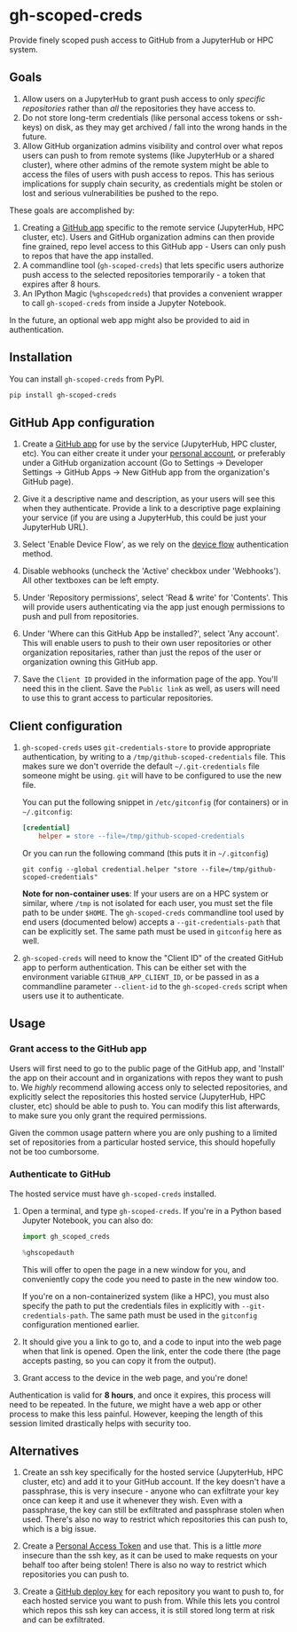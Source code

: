 # gh-scoped-creds

Provide finely scoped push access to GitHub from a JupyterHub or
HPC system.

## Goals

1. Allow users on a JupyterHub to grant push access to only *specific
   repositories* rather than *all* the repositories they have access to.
2. Do not store long-term credentials (like personal access tokens or
   ssh-keys) on disk, as they may get archived / fall into the wrong
   hands in the future.
3. Allow GitHub organization admins visibility and control over what
   repos users can push to from remote systems (like JupyterHub or a
   shared cluster), where other admins of the remote system might
   be able to access the files of users with push access to repos. This
   has serious implications for supply chain security, as credentials
   might be stolen or lost and serious vulnerabilities be pushed to
   the repo.

These goals are accomplished by:

1. Creating a [GitHub app](https://docs.github.com/en/developers/apps)
   specific to the remote service (JupyterHub, HPC cluster, etc). Users
   and GitHub organization admins can then provide fine grained, repo
   level access to this GitHub app - Users can only push to repos that have the
   app installed.
2. A commandline tool (`gh-scoped-creds`) that lets specific users
   authorize push access to the selected repositories temporarily - a token
   that expires after 8 hours.
3. An IPython Magic (`%ghscopedcreds`) that provides a convenient wrapper to call
   `gh-scoped-creds` from inside a Jupyter Notebook.

In the future, an optional web app might also be provided to aid in
authentication.

## Installation

You can install `gh-scoped-creds` from PyPI.

```bash
pip install gh-scoped-creds
```

## GitHub App configuration

1. Create a [GitHub app](https://docs.github.com/en/developers/apps) for
   use by the service (JupyterHub, HPC cluster, etc). You can either create
   it under your [personal account](https://github.com/settings/apps/new),
   or preferably under a GitHub organization account (Go to Settings ->
   Developer Settings -> GitHub Apps -> New GitHub app from the organization's
   GitHub page).

2. Give it a descriptive name and description, as your users will see this
   when they authenticate. Provide a link to a descriptive page explaining your
   service (if you are using a JupyterHub, this could be just your JupyterHub URL).

3. Select 'Enable Device Flow', as we rely on the [device flow](https://docs.github.com/en/enterprise-server@3.3/developers/apps/building-oauth-apps/authorizing-oauth-apps#device-flow)
   authentication method.

4. Disable webhooks (uncheck the 'Active' checkbox under 'Webhooks'). All other
   textboxes can be left empty.

5. Under 'Repository permissions', select 'Read & write' for 'Contents'. This
   will provide users authenticating via the app just enough permissions to push
   and pull from repositories.

6. Under 'Where can this GitHub App be installed?', select 'Any account'. This will
   enable users to push to their own user repositories or other organization repositaries,
   rather than just the repos of the user or organization owning this GitHub app.

7. Save the `Client ID` provided in the information page of the app. You'll need this
   in the client. Save the `Public link` as well, as users will need to use this to grant
   access to particular repositories.

## Client configuration

1. `gh-scoped-creds` uses `git-credentials-store` to provide appropriate authentication,
    by writing to a `/tmp/github-scoped-credentials` file. This makes sure we don't override
	the default `~/.git-credentials` file someone might be using. `git` will have to be configured to use
	the new file.

	You can put the following snippet in `/etc/gitconfig` (for containers) or in
	`~/.gitconfig`:

	```ini
	[credential]
        helper = store --file=/tmp/github-scoped-credentials
	```

	Or you can run the following command (this puts it in `~/.gitconfig`)

	```
	git config --global credential.helper "store --file=/tmp/github-scoped-credentials"
	```

   **Note for non-container uses**: If your users are on a HPC system or similar,
   where `/tmp` is not isolated for each user, you must set the file path to be
   under `$HOME`. The `gh-scoped-creds` commandline tool used by end users
   (documented below) accepts a `--git-credentials-path` that can be explicitly
   set. The same path must be used in `gitconfig` here as well.

2. `gh-scoped-creds` will need to know the "Client ID" of the created GitHub app to
    perform authentication. This can be either set with the environment variable
	`GITHUB_APP_CLIENT_ID`, or be passed in as a commandline parameter `--client-id` to
	the `gh-scoped-creds` script when users use it to authenticate.

## Usage

### Grant access to the GitHub app

Users will first need to go to the public page of the GitHub app, and
'Install' the app on their account and in organizations with repos they
want to push to. We *highly* recommend allowing access only to selected
repositories, and explicitly select the repositories this hosted service
(JupyterHub, HPC cluster, etc) should be able to push to. You can modify
this list afterwards, to make sure you only grant the required permissions.

Given the common usage pattern where you are only pushing to a limited
set of repositories from a particular hosted service, this should hopefully
not be too cumborsome.

### Authenticate to GitHub

The hosted service must have `gh-scoped-creds` installed.

1. Open a terminal, and type `gh-scoped-creds`. If you're in a Python based
   Jupyter Notebook, you can also do:

   ```python
   import gh_scoped_creds

   %ghscopedauth
   ```

   This will offer to open the page in a new window for you, and conveniently
   copy the code you need to paste in the new window too.

   If you're on a non-containerized system (like a HPC), you must
   also specify the path to put the credentials files in explicitly
   with `--git-credentials-path`. The same path must be used in the
   `gitconfig` configuration mentioned earlier.

2. It should give you a link to go to, and a code to input into the web page
   when that link is opened. Open the link, enter the code there (the page accepts
   pasting, so you can copy it from the output).

3. Grant access to the device in the web page, and you're done!

Authentication is valid for **8 hours**, and once it expires, this
process will need to be repeated. In the future, we might have a
web app or other process to make this less painful. However, keeping
the length of this session limited drastically helps with security too.

## Alternatives

1. Create an ssh key specifically for the hosted service (JupyterHub, HPC cluster, etc)
   and add it to your GitHub account. If the key doesn't have a passphrase, this is
   very insecure - anyone who can exfiltrate your key once can keep it and use it
   whenever they wish. Even with a passphrase, the key can still be exfiltrated and
   passphrase stolen when used. There's also no way to restrict which repositories
   this can push to, which is a big issue.

2. Create a [Personal Access Token](https://docs.github.com/en/authentication/keeping-your-account-and-data-secure/creating-a-personal-access-token)
   and use that. This is a little *more* insecure than the ssh key, as it can be used
   to make requests on your behalf too after being stolen! There is also no way to
   restrict which repositories you can push to.

3. Create a [GitHub deploy key](https://docs.github.com/en/developers/overview/managing-deploy-keys)
   for each repository you want to push to, for each hosted service you want to push
   from. While this lets you control which repos this ssh key can access, it is still
   stored long term at risk and can be exfiltrated.